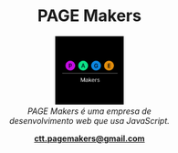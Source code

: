<h1 align="center">PAGE Makers</h1>

<p align="center">
  <img src="https://github.com/Page-Makers/.github/blob/main/images/pgmfpreto.png" alt="PAGE Makers-logo" width="120px" height="120px"/>
  <br>
  <em>PAGE Makers é uma empresa de <br>desenvolvimento web que usa JavaScript.</em>
  <br>
</p>

<p align="center">
  <a href="ctt.pagemakers@gmail.com"><strong>ctt.pagemakers@gmail.com</strong></a>
  <br>
</p>
